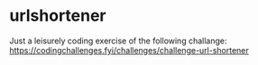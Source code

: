 # urlshortener

Just a leisurely coding exercise of the following challange: https://codingchallenges.fyi/challenges/challenge-url-shortener